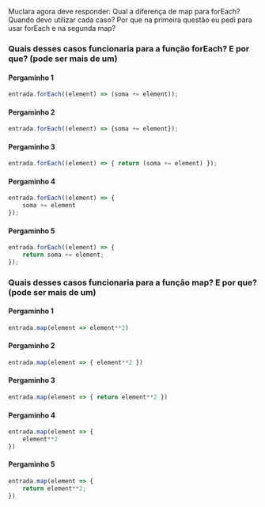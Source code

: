Muclara agora deve responder:
Qual a diferença de map para forEach? Quando devo utilizar cada caso?
Por que na primeira questão eu pedi para usar forEach e na segunda map?

<Resposta da Blinda aqui S2>

### Quais desses casos funcionaria para a função forEach? E por que? (pode ser mais de um)

#### Pergaminho 1

```javascript
entrada.forEach((element) => (soma += element));
```

#### Pergaminho 2

```javascript
entrada.forEach((element) => {soma += element});
```

#### Pergaminho 3

```javascript
entrada.forEach((element) => { return (soma += element) });
```

#### Pergaminho 4

```javascript
entrada.forEach((element) => { 
	soma += element
});
```

#### Pergaminho 5

```javascript
entrada.forEach((element) => { 
	return soma += element;
});
```

<Resposta da Blinda aqui S2>


### Quais desses casos funcionaria para a função map? E por que? (pode ser mais de um)

#### Pergaminho 1

```javascript
entrada.map(element => element**2)
```

#### Pergaminho 2

```javascript
entrada.map(element => { element**2 })
```

#### Pergaminho 3

```javascript
entrada.map(element => { return element**2 })
```

#### Pergaminho 4

```javascript
entrada.map(element => {
	element**2
})
```

#### Pergaminho 5

```javascript
entrada.map(element => {
	return element**2;
})
```


<Resposta da Blinda aqui S2>